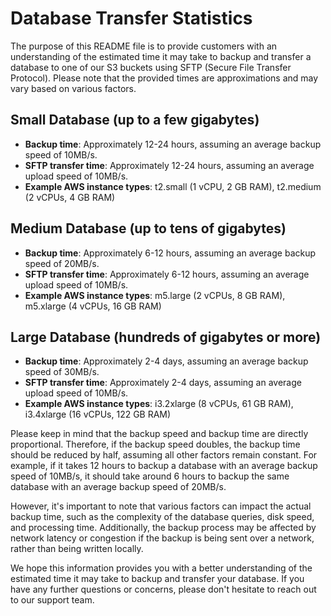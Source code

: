 # Database Transfer Statistics

The purpose of this README file is to provide customers with an understanding of the estimated time it may take to backup and transfer a database to one of our S3 buckets using SFTP (Secure File Transfer Protocol). Please note that the provided times are approximations and may vary based on various factors.

## Small Database (up to a few gigabytes)

- **Backup time**: Approximately 12-24 hours, assuming an average backup speed of 10MB/s.
- **SFTP transfer time**: Approximately 12-24 hours, assuming an average upload speed of 10MB/s.
- **Example AWS instance types**: t2.small (1 vCPU, 2 GB RAM), t2.medium (2 vCPUs, 4 GB RAM)

## Medium Database (up to tens of gigabytes)

- **Backup time**: Approximately 6-12 hours, assuming an average backup speed of 20MB/s.
- **SFTP transfer time**: Approximately 6-12 hours, assuming an average upload speed of 10MB/s.
- **Example AWS instance types**: m5.large (2 vCPUs, 8 GB RAM), m5.xlarge (4 vCPUs, 16 GB RAM)

## Large Database (hundreds of gigabytes or more)

- **Backup time**: Approximately 2-4 days, assuming an average backup speed of 30MB/s.
- **SFTP transfer time**: Approximately 2-4 days, assuming an average upload speed of 10MB/s.
- **Example AWS instance types**: i3.2xlarge (8 vCPUs, 61 GB RAM), i3.4xlarge (16 vCPUs, 122 GB RAM)

Please keep in mind that the backup speed and backup time are directly proportional. Therefore, if the backup speed doubles, the backup time should be reduced by half, assuming all other factors remain constant. For example, if it takes 12 hours to backup a database with an average backup speed of 10MB/s, it should take around 6 hours to backup the same database with an average backup speed of 20MB/s.

However, it's important to note that various factors can impact the actual backup time, such as the complexity of the database queries, disk speed, and processing time. Additionally, the backup process may be affected by network latency or congestion if the backup is being sent over a network, rather than being written locally.

We hope this information provides you with a better understanding of the estimated time it may take to backup and transfer your database. If you have any further questions or concerns, please don't hesitate to reach out to our support team.
